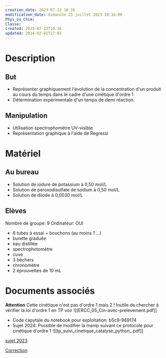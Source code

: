 ```yaml
---
creation_date: 2023-07-23 10:16
modification_date: dimanche 23 juillet 2023 10:16:06
Phys_ou_Chim: 
Classe: 
created: 2023-07-23T10:16
updated: 2024-02-02T17:03
---
```


# Description
## But

- Représenter graphiquement l'évolution de la concentration d'un produit au cours du temps dans le cadre d'une cinétique d'ordre 1
- Détermination expérimentale d'un temps de demi réaction.

## Manipulation

- Utilisation spectrophomètre UV-visible
- Représentation graphique à l'aide de Regressi

# Matériel
## Au bureau

- Solution de iodure de potassium à 0,50 mol/L
- Solution de peroxodisulfate de sodium à 0,50 mol/L
- Solution de diiode à 0,0030 mol/L

## Elèves

Nombre de groupe: 9
Ordinateur: OUI

- 6 tubes à essai + bouchons (au moins 1 ...)
- burette graduée
- eau distillée
- spectrophotomètre
- cuve
- 3 béchers
- chronomètre
- 2 éprouvettes de 10 mL


# Documents associés
**Attention** Cette cinétique n'est pas d'ordre 1 mais 2 ! Inutile de chercher à vérifier la loi d'ordre 1 en TP voir ![[ERCC_05_Cin-avec-prelevement.pdf]]
- Code capytale du notebook pour exploitation: b5c9-969174
- Sujet 2024: 
Possible de modifier la manip suivant ce protocole pour cinétique d'ordre 1
![[tp_suivi_cinetique_catalyse_python_.pdf]]


[sujet 2023](https://drive.google.com/file/d/1n1mUjJ-V25O0Php2_-YXdHJCYlAZTe-Q/view?usp=share_link)

[Correction](https://drive.google.com/file/d/1ziWFzV3BDs7q6AGtfeZLGdn23GzFl1uh/view?usp=share_link)

